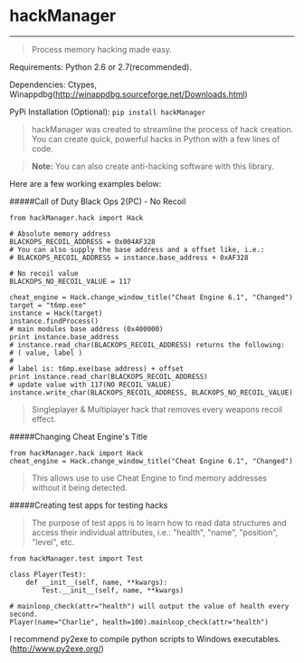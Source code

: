 # hackManager

***

> Process memory hacking made easy.


Requirements: Python 2.6 or 2.7(recommended).

Dependencies: Ctypes, Winappdbg(http://winappdbg.sourceforge.net/Downloads.html)

PyPi Installation (Optional): `pip install hackManager`


> hackManager was created to streamline the process of hack creation. You can create quick, powerful hacks in Python with a few lines of code. 

> **Note:** You can also create anti-hacking software with this library.

Here are a few working examples below:

#####Call of Duty Black Ops 2(PC) - No Recoil

    from hackManager.hack import Hack

    # Absolute memory address
    BLACKOPS_RECOIL_ADDRESS = 0x004AF328
    # You can also supply the base address and a offset like, i.e.:
    # BLACKOPS_RECOIL_ADDRESS = instance.base_address + 0xAF328

    # No recoil value
    BLACKOPS_NO_RECOIL_VALUE = 117

    cheat_engine = Hack.change_window_title("Cheat Engine 6.1", "Changed")
    target = "t6mp.exe"
    instance = Hack(target)
    instance.findProcess()
    # main modules base address (0x400000)
    print instance.base_address
    # instance.read_char(BLACKOPS_RECOIL_ADDRESS) returns the following:
    # ( value, label )
    #
    # label is: t6mp.exe(base address) + offset
    print instance.read_char(BLACKOPS_RECOIL_ADDRESS)
    # update value with 117(NO RECOIL VALUE)
    instance.write_char(BLACKOPS_RECOIL_ADDRESS, BLACKOPS_NO_RECOIL_VALUE)

> Singleplayer & Multiplayer hack that removes every weapons recoil effect.

#####Changing Cheat Engine's Title

    from hackManager.hack import Hack
    cheat_engine = Hack.change_window_title("Cheat Engine 6.1", "Changed")
> This allows use to use Cheat Engine to find memory addresses without it being detected.

#####Creating test apps for testing hacks
> The purpose of test apps is to learn how to read data structures and access their individual attributes, i.e.: "health", "name", "position", "level", etc.

    from hackManager.test import Test
    
    class Player(Test):
        def __init__(self, name, **kwargs):
            Test.__init__(self, name, **kwargs)
            
    # mainloop_check(attr="health") will output the value of health every second.
    Player(name="Charlie", health=100).mainloop_check(attr="health")

I recommend py2exe to compile python scripts to Windows executables.
(http://www.py2exe.org/)
